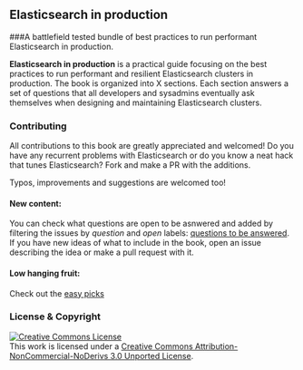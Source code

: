 ## Elasticsearch in production

###A battlefield tested bundle of best practices to run performant Elasticsearch in production.


**Elasticsearch in production** is a practical guide focusing on the best practices to run performant and resilient Elasticsearch clusters in production. The book is organized into X sections. Each section answers a set of questions that all developers and sysadmins eventually ask themselves when designing and maintaining Elasticsearch clusters.


### Contributing 

All contributions to this book are greatly appreciated and welcomed! Do you have any recurrent problems with Elasticsearch or do you know a neat hack that tunes Elasticsearch? Fork and make a PR with the additions.

Typos, improvements and suggestions are welcomed too!

#### New content:

You can check what questions are open to be asnwered and added by filtering the issues by *question* and *open* labels: [questions to be answered](https://github.com/gpestana/elasticsearch-production-book/labels/question). If you have new ideas of what to include in the book, open an issue describing the idea or make a pull request with it.

#### Low hanging fruit:

Check out the [easy picks](https://github.com/gpestana/elasticsearch-production-book/labels/low%20hanging%20fruit)


### License & Copyright

<a rel="license" href="http://creativecommons.org/licenses/by-nc-nd/3.0/"><img alt="Creative Commons License" style="border-width:0" src="https://i.creativecommons.org/l/by-nc-nd/3.0/88x31.png" /></a><br />This work is licensed under a <a rel="license" href="http://creativecommons.org/licenses/by-nc-nd/3.0/">Creative Commons Attribution-NonCommercial-NoDerivs 3.0 Unported License</a>.
